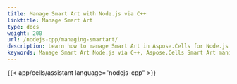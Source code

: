 ```yaml
---  
title: Manage Smart Art with Node.js via C++  
linktitle: Manage Smart Art  
type: docs  
weight: 200  
url: /nodejs-cpp/managing-smartart/  
description: Learn how to manage Smart Art in Aspose.Cells for Node.js via C++.  
keywords: Manage Smart Art Node.js via C++, Aspose.Cells Smart Art manipulation Node.js via C++  
---  
```


  
{{< app/cells/assistant language="nodejs-cpp" >}}